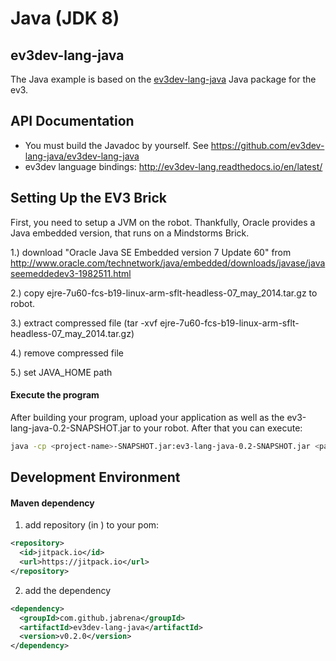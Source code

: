 # Java (JDK 8)
## ev3dev-lang-java
The Java example is based on the [ev3dev-lang-java](https://github.com/ev3dev-lang-java/ev3dev-lang-java/) Java package for the ev3. 


## API Documentation
- You must build the Javadoc by yourself. See https://github.com/ev3dev-lang-java/ev3dev-lang-java
- ev3dev language bindings: http://ev3dev-lang.readthedocs.io/en/latest/

## Setting Up the EV3 Brick
First, you need to setup a JVM on the robot. Thankfully, Oracle provides a
Java embedded version, that runs on a Mindstorms Brick.

1.) download "Oracle Java SE Embedded version 7 Update 60" from http://www.oracle.com/technetwork/java/embedded/downloads/javase/javaseemeddedev3-1982511.html

2.) copy ejre-7u60-fcs-b19-linux-arm-sflt-headless-07_may_2014.tar.gz to robot.

3.) extract compressed file (tar -xvf ejre-7u60-fcs-b19-linux-arm-sflt-headless-07_may_2014.tar.gz)

4.) remove compressed file

5.) set JAVA_HOME path




#### Execute the program

After building your program, upload your application as well as the
ev3-lang-java-0.2-SNAPSHOT.jar to your robot. After that you can execute:

```bash
java -cp <project-name>-SNAPSHOT.jar:ev3-lang-java-0.2-SNAPSHOT.jar <path-to-class-with-main>
```

## Development Environment

#### Maven dependency

1) add repository (in <repositories>) to your pom:

```xml
<repository>
  <id>jitpack.io</id>
  <url>https://jitpack.io</url>
</repository>
```

2) add the dependency
```xml
<dependency>
  <groupId>com.github.jabrena</groupId>
  <artifactId>ev3dev-lang-java</artifactId>
  <version>v0.2.0</version>
</dependency>
```